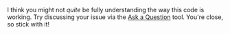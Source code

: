 I think you might not _quite_ be fully understanding the way this code is
working. Try discussing your issue via the [Ask a Question][AAQ] tool. You're
close, so stick with it!

[AAQ]: http://help.learn.co/ask-a-question/where-can-i-ask-a-question-about-a-lesson
